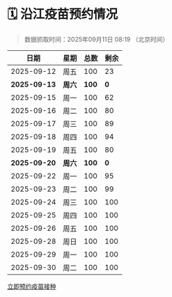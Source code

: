 # 🗓️ 沿江疫苗预约情况

> 数据抓取时间：2025年09月11日 08:19 （北京时间）

| 日期 | 星期 | 总数 | 剩余 |
|------|------|------|------|
| 2025-09-12 | 周五 | 100 | 23 |
| **2025-09-13** | **周六** | **100** | **0** |
| 2025-09-15 | 周一 | 100 | 62 |
| 2025-09-16 | 周二 | 100 | 80 |
| 2025-09-17 | 周三 | 100 | 89 |
| 2025-09-18 | 周四 | 100 | 94 |
| 2025-09-19 | 周五 | 100 | 80 |
| **2025-09-20** | **周六** | **100** | **0** |
| 2025-09-22 | 周一 | 100 | 95 |
| 2025-09-23 | 周二 | 100 | 99 |
| 2025-09-24 | 周三 | 100 | 100 |
| 2025-09-25 | 周四 | 100 | 100 |
| 2025-09-26 | 周五 | 100 | 100 |
| 2025-09-28 | 周日 | 100 | 100 |
| 2025-09-29 | 周一 | 100 | 100 |
| 2025-09-30 | 周二 | 100 | 100 |


<div class="button-container">
<a class="btn" href="http://yfzweb.ishequ.net/#/login" target="_blank">立即预约疫苗接种</a>
</div>
